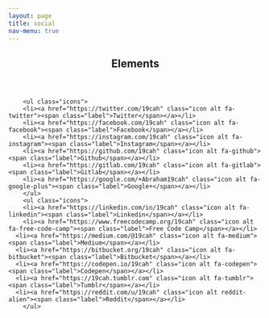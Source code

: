 ```yaml
---
layout: page
title: social
nav-menu: true
---
```


<div id="main" class="alt">

<!-- One -->
<section id="one">
	<div class="inner">
		<header class="major">
			<h1>Elements</h1>
		</header>

		<ul class="icons">
		<li><a href="https://twitter.com/19cah" class="icon alt fa-twitter"><span class="label">Twitter</span></a></li>
		<li><a href="https://facebook.com/19cah" class="icon alt fa-facebook"><span class="label">Facebook</span></a></li>
		<li><a href="https://instagram.com/19cah" class="icon alt fa-instagram"><span class="label">Instagram</span></a></li>
     	<li><a href="https://github.com/19cah" class="icon alt fa-github"><span class="label">Github</span></a></li>
   	  	<li><a href="https://gitlab.com/19cah" class="icon alt fa-gitlab"><span class="label">Gitlab</span></a></li>
    	<li><a href="https://google.com/+Abraham19cah" class="icon alt fa-google-plus"><span class="label">Google+</span></a></li>
  	    </ul>
		<ul class="icons">
		<li><a href="https://linkedin.com/in/19cah" class="icon alt fa-linkedin"><span class="label">Linkedin</span></a></li>
        <li><a href="https://www.freecodecamp.org/19cah" class="icon alt fa-free-code-camp"><span class="label">Free Code Camp</span></a></li>
      <li><a href="https://medium.com/@19cah" class="icon alt fa-medium"><span class="label">Medium</span></a></li>
      <li><a href="https://bitbucket.org/19cah" class="icon alt fa-bitbucket"><span class="label">Bitbucket</span></a></li>
      <li><a href="https://codepen.io/19cah" class="icon alt fa-codepen"><span class="label">Codepen</span></a></li>
      <li><a href="https://19cah.tumblr.com" class="icon alt fa-tumblr"><span class="label">Tumblr</span></a></li>
      <li><a href="https://reddit.com/u/19cah" class="icon alt reddit-alien"><span class="label">Reddit</span></a></li>
		</ul>
